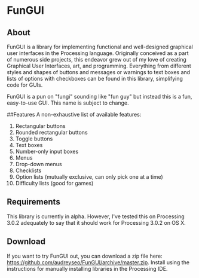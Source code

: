 # FunGUI
## About
FunGUI is a library for implementing functional and well-designed graphical user interfaces in the Processing language. Originally conceived as a part of numerous side projects, this endeavor grew out of my love of creating Graphical User Interfaces, art, and programming. Everything from different styles and shapes of buttons and messages or warnings to text boxes and lists of options with checkboxes can be found in this library, simplifying code for GUIs.

FunGUI is a pun on "fungi" sounding like "fun guy" but instead this is a fun, easy-to-use GUI. This name is subject to change.

##Features
A non-exhaustive list of available features:<br>
1. Rectangular buttons<br>
2. Rounded rectangular buttons<br>
3. Toggle buttons<br>
4. Text boxes<br>
5. Number-only input boxes<br>
6. Menus<br>
7. Drop-down menus<br>
8. Checklists<br>
9. Option lists (mutually exclusive, can only pick one at a time)<br>
10. Difficulty lists (good for games)<br>

## Requirements
This library is currently in alpha. However, I've tested this on Processing 3.0.2 adequately to say that it should work for Processing 3.0.2 on OS X.

## Download
If you want to try FunGUI out, you can download a zip file here: https://github.com/audreyseo/FunGUI/archive/master.zip. Install using the instructions for manually installing libraries in the Processing IDE.
